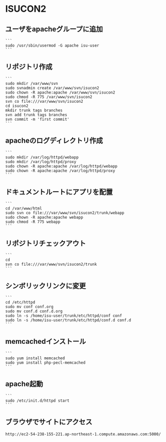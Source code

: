 # ISUCON2

## ユーザをapacheグループに追加 

    ```
    sudo /usr/sbin/usermod -G apache isu-user
    ```

## リポジトリ作成

    ```
    sudo mkdir /var/www/svn
    sudo svnadmin create /var/www/svn/isucon2
    sudo chown -R apache:apache /var/www/svn/isucon2
    sudo chmod -R 775 /var/www/svn/isucon2
    svn co file:///var/www/svn/isucon2
    cd isucon2
    mkdir trunk tags branches
    svn add trunk tags branches
    svn commit -m 'first commit'
    ```

## apacheのログディレクトリ作成

    ```
    sudo mkdir /var/log/httpd/webapp
    sudo mkdir /var/log/httpd/proxy
    sudo chown -R apache:apache /var/log/httpd/webapp
    sudo chown -R apache:apache /var/log/httpd/proxy
    ```

## ドキュメントルートにアプリを配置

    ```
    cd /var/www/html
    sudo svn co file:///var/www/svn/isucon2/trunk/webapp
    sudo chown -R apache:apache webapp
    sudo chmod -R 775 webapp
    ```

## リポジトリチェックアウト

    ```
    cd
    svn co file:///var/www/svn/isucon2/trunk
    ```

## シンボリックリンクに変更

    ```
    cd /etc/httpd
    sudo mv conf conf.org
    sudo mv conf.d conf.d.org
    sudo ln -s /home/isu-user/trunk/etc/httpd/conf conf
    sudo ln -s /home/isu-user/trunk/etc/httpd/conf.d conf.d
    ```

## memcachedインストール

    ```
    sudo yum install memcached 
    sudo yum install php-pecl-memcached
    ```

## apache起動

    ```
    sudo /etc/init.d/httpd start
    ```

## ブラウザでサイトにアクセス

    http://ec2-54-238-155-221.ap-northeast-1.compute.amazonaws.com:5000/
